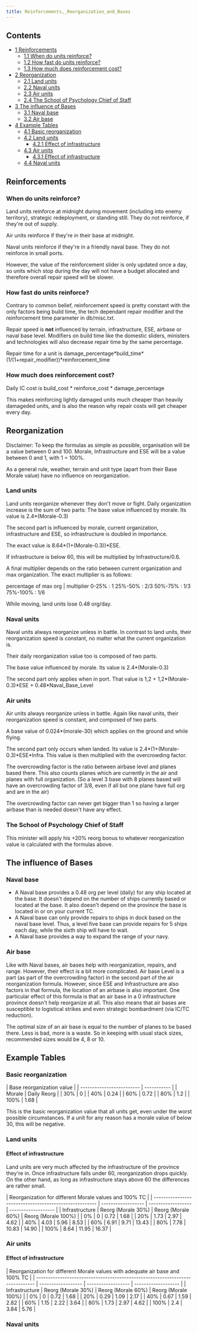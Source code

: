 ```yaml
---
title: Reinforcements,_Reorganization_and_Bases
---
```


## Contents

- [1 Reinforcements](#Reinforcements)
  - [1.1 When do units reinforce?](#When_do_units_reinforce.3F)
  - [1.2 How fast do units reinforce?](#How_fast_do_units_reinforce.3F)
  - [1.3 How much does reinforcement cost?](#How_much_does_reinforcement_cost.3F)
- [2 Reorganization](#Reorganization)
  - [2.1 Land units](#Land_units)
  - [2.2 Naval units](#Naval_units)
  - [2.3 Air units](#Air_units)
  - [2.4 The School of Psychology Chief of Staff](#The_School_of_Psychology_Chief_of_Staff)
- [3 The influence of Bases](#The_influence_of_Bases)
  - [3.1 Naval base](#Naval_base)
  - [3.2 Air base](#Air_base)
- [4 Example Tables](#Example_Tables)
  - [4.1 Basic reorganization](#Basic_reorganization)
  - [4.2 Land units](#Land_units_2)
    - [4.2.1 Effect of infrastructure](#Effect_of_infrastructure)
  - [4.3 Air units](#Air_units_2)
    - [4.3.1 Effect of infrastructure](#Effect_of_infrastructure_2)
  - [4.4 Naval units](#Naval_units_2)

## Reinforcements

### When do units reinforce?

Land units reinforce at midnight during movement (including into enemy territory), strategic redeployment, or standing still. They do not reinforce, if they're out of supply.

Air units reinforce if they're in their base at midnight.

Naval units reinforce if they're in a friendly naval base. They do not reinforce in small ports.

However, the value of the reinforcement slider is only updated once a day, so units which stop during the day will not have a budget allocated and therefore overall repair speed will be slower.

### How fast do units reinforce?

Contrary to common belief, reinforcement speed is pretty constant with the only factors being build time, the tech dependant repair modifier and the reinforcement time parameter in db/misc.txt.

Repair speed is **not** influenced by terrain, infrastructure, ESE, airbase or naval base level. Modifiers on build time like the domestic sliders, ministers and technologies will also decrease repair time by the same percentage.

Repair time for a unit is damage_percentage\*build_time\*(1/(1+repair_modifier))\*reinforcement_time

### How much does reinforcement cost?

Daily IC cost is build_cost \* reinforce_cost \* damage_percentage

This makes reinforcing lightly damaged units much cheaper than heavily damageded units, and is also the reason why repair costs will get cheaper every day.

## Reorganization

Disclaimer: To keep the formulas as simple as possible, organisation will be a value between 0 and 100. Morale, Infrastructure and ESE will be a value between 0 and 1, with 1 = 100%.

As a general rule, weather, terrain and unit type (apart from their Base Morale value) have no influence on reorganization.

### Land units

Land units reorganize whenever they don't move or fight. Daily organization increase is the sum of two parts: The base value influenced by morale. Its value is 2.4\*(Morale-0.3)

The second part is influenced by morale, current organization, infrastructure and ESE, so infrastructure is doubled in importance.

The exact value is 8.64\*(1+(Morale-0.3))\*ESE.

If infrastructure is below 60, this will be multiplied by Infrastructure/0.6.

A final multiplier depends on the ratio between current organization and max organization. The exact multiplier is as follows:

percentage of max org | multiplier 0-25% : 1 25%-50% : 2/3 50%-75% : 1/3 75%-100% : 1/6

While moving, land units lose 0.48 org/day.

### Naval units

Naval units always reorganize unless in battle. In contrast to land units, their reorganization speed is constant, no matter what the current organization is.

Their daily reorganization value too is composed of two parts.

The base value influenced by morale. Its value is 2.4\*(Morale-0.3)

The second part only applies when in port. That value is 1,2 + 1,2\*(Morale-0.3)\*ESE + 0.48\*Naval_Base_Level

### Air units

Air units always reorganize unless in battle. Again like naval units, their reorganization speed is constant, and composed of two parts.

A base value of 0.024\*(morale-30) which applies on the ground and while flying.

The second part only occurs when landed. Its value is 2.4\*(1+(Morale-0.3)\*ESE\*Infra. This value is then multiplied with the overcrowding factor.

The overcrowding factor is the ratio between airbase level and planes based there. This also counts planes which are currently in the air and planes with full organization. (So a level 3 base with 8 planes based will have an overcrowding factor of 3/8, even if all but one plane have full org and are in the air)

The overcrowding factor can never get bigger than 1 so having a larger airbase than is needed doesn't have any effect.

### The School of Psychology Chief of Staff

This minister will apply his +20% reorg bonus to whatever reorganization value is calculated with the formulas above.

## The influence of Bases

### Naval base

- A Naval base provides a 0.48 org per level (daily) for any ship located at the base. It doesn't depend on the number of ships currently based or located at the base. It also doesn't depend on the province the base is located in or on your current TC.
- A Naval base can only provide repairs to ships in dock based on the naval base level. Thus, a level five base can provide repairs for 5 ships each day, while the sixth ship will have to wait.
- A Naval base provides a way to expand the range of your navy.

### Air base

Like with Naval bases, air bases help with reorganization, repairs, and range. However, their effect is a bit more complicated. Air base Level is a part (as part of the overcrowding factor) in the second part of the air reorganization formula. However, since ESE and Infrastructure are also factors in that formula, the location of an airbase is also important. One particular effect of this formula is that an air base in a 0 infrastructure province doesn't help reorganize at all. This also means that air bases are susceptible to logistical strikes and even strategic bombardment (via IC/TC reduction).

The optimal size of an air base is equal to the number of planes to be based there. Less is bad, more is a waste. So in keeping with usual stack sizes, recommended sizes would be 4, 8 or 10.

## Example Tables

### Basic reorganization

| Base reorganization value |
| ------------------------- | ----------- |
| Morale                    | Daily Reorg |
| 30%                       | 0           |
| 40%                       | 0.24        |
| 60%                       | 0.72        |
| 80%                       | 1.2         |
| 100%                      | 1.68        |

This is the basic reorganization value that all units get, even under the worst possible circumstances. If a unit for any reason has a morale value of below 30, this will be negative.

### Land units

#### Effect of infrastructure

Land units are very much affected by the infrastructure of the province they're in. Once infrastructure falls under 60, reorganization drops quickly. On the other hand, as long as infrastructure stays above 60 the differences are rather small.

| Reorganization for different Morale values and 100% TC |
| ------------------------------------------------------ | ------------------ | ------------------ | ------------------- |
| Infrastructure                                         | Reorg (Morale 30%) | Reorg (Morale 60%) | Reorg (Morale 100%) |
| 0%                                                     | 0                  | 0.72               | 1.68                |
| 20%                                                    | 1.73               | 2.97               | 4.62                |
| 40%                                                    | 4.03               | 5.96               | 8.53                |
| 60%                                                    | 6.91               | 9.71               | 13.43               |
| 80%                                                    | 7.78               | 10.83              | 14.90               |
| 100%                                                   | 8.64               | 11.95              | 16.37               |

### Air units

#### Effect of infrastructure

| Reorganization for different Morale values with adequate air base and 100% TC |
| ----------------------------------------------------------------------------- | ------------------ | ------------------ | ------------------- |
| Infrastructure                                                                | Reorg (Morale 30%) | Reorg (Morale 60%) | Reorg (Morale 100%) |
| 0%                                                                            | 0                  | 0.72               | 1.68                |
| 20%                                                                           | 0.29               | 1.09               | 2.17                |
| 40%                                                                           | 0.67               | 1.59               | 2.82                |
| 60%                                                                           | 1.15               | 2.22               | 3.64                |
| 80%                                                                           | 1.73               | 2.97               | 4.62                |
| 100%                                                                          | 2.4                | 3.84               | 5.76                |

### Naval units
